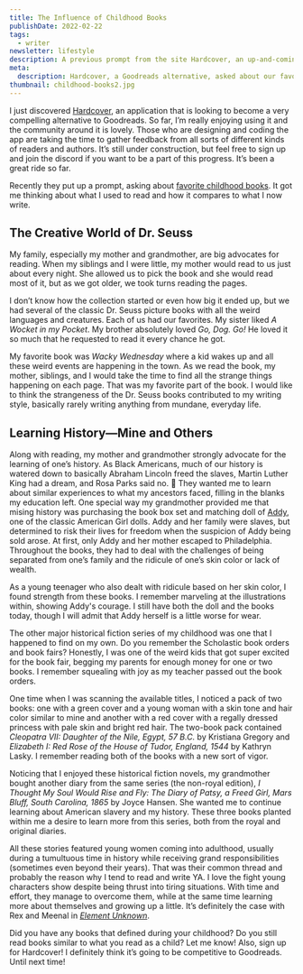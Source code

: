 ```yaml
---
title: The Influence of Childhood Books
publishDate: 2022-02-22
tags:
  - writer
newsletter: lifestyle
description: A previous prompt from the site Hardcover, an up-and-coming alternative to Goodreads, asked us about our favorite childhood books That got me thinking about my favorites and how they may have influenced my writing style.
meta:
  description: Hardcover, a Goodreads alternative, asked about our favorite childhood books. These are some of mine.
thumbnail: childhood-books2.jpg
---
```


I just discovered [Hardcover](https://hardcover.app/), an application that is looking to become a very compelling alternative to Goodreads. So far, I’m really enjoying using it and the community around it is lovely. Those who are designing and coding the app are taking the time to gather feedback from all sorts of different kinds of readers and authors. It’s still under construction, but feel free to sign up and join the discord if you want to be a part of this progress. It’s been a great ride so far.

Recently they put up a prompt, asking about [favorite childhood books](https://hardcover.app/prompts/what-were-your-favorite-childhood-books). It got me thinking about what I used to read and how it compares to what I now write.

## The Creative World of Dr. Seuss

My family, especially my mother and grandmother, are big advocates for reading. When my siblings and I were little, my mother would read to us just about every night. She allowed us to pick the book and she would read most of it, but as we got older, we took turns reading the pages.

I don’t know how the collection started or even how big it ended up, but we had several of the classic Dr. Seuss picture books with all the weird languages and creatures. Each of us had our favorites. My sister liked _A Wocket in my Pocket_. My brother absolutely loved _Go, Dog. Go!_ He loved it so much that he requested to read it every chance he got.

My favorite book was _Wacky Wednesday_ where a kid wakes up and all these weird events are happening in the town. As we read the book, my mother, siblings, and I would take the time to find all the strange things happening on each page. That was my favorite part of the book. I would like to think the strangeness of the Dr. Seuss books contributed to my writing style, basically rarely writing anything from mundane, everyday life.

## Learning History—Mine and Others

Along with reading, my mother and grandmother strongly advocate for the learning of one’s history. As Black Americans, much of our history is watered down to basically Abraham Lincoln freed the slaves, Martin Luther King had a dream, and Rosa Parks said no. :shrug: They wanted me to learn about similar experiences to what my ancestors faced, filling in the blanks my education left. One special way my grandmother provided me that mising history was purchasing the book box set and matching doll of [Addy](https://www.americangirl.com/discover/meet-addy), one of the classic American Girl dolls. Addy and her family were slaves, but determined to risk their lives for freedom when the suspicion of Addy being sold arose. At first, only Addy and her mother escaped to Philadelphia. Throughout the books, they had to deal with the challenges of being separated from one’s family and the ridicule of one’s skin color or lack of wealth.

As a young teenager who also dealt with ridicule based on her skin color, I found strength from these books. I remember marveling at the illustrations within, showing Addy's courage. I still have both the doll and the books today, though I will admit that Addy herself is a little worse for wear.

The other major historical fiction series of my childhood was one that I happened to find on my own. Do you remember the Scholastic book orders and book fairs? Honestly, I was one of the weird kids that got super excited for the book fair, begging my parents for enough money for one or two books. I remember squealing with joy as my teacher passed out the book orders.

One time when I was scanning the available titles, I noticed a pack of two books: one with a green cover and a young woman with a skin tone and hair color similar to mine and another with a red cover with a regally dressed princess with pale skin and bright red hair. The two-book pack contained _Cleopatra VII: Daughter of the Nile, Egypt, 57 B.C._ by Kristiana Gregory and _Elizabeth I: Red Rose of the House of Tudor, England, 1544_ by Kathryn Lasky. I remember reading both of the books with a new sort of vigor.

Noticing that I enjoyed these historical fiction novels, my grandmother bought another diary from the same series (the non-royal edition), _I Thought My Soul Would Rise and Fly: The Diary of Patsy, a Freed Girl, Mars Bluff, South Carolina, 1865_ by Joyce Hansen. She wanted me to continue learning about American slavery and my history. These three books planted within me a desire to learn more from this series, both from the royal and original diaries.

All these stories featured young women coming into adulthood, usually during a tumultuous time in history while receiving grand responsibilities (sometimes even beyond their years). That was their common thread and probably the reason why I tend to read and write YA. I love the fight young characters show despite being thrust into tiring situations. With time and effort, they manage to overcome them, while at the same time learning more about themselves and growing up a little. It’s definitely the case with Rex and Meenal in [_Element Unknown_](/element-unknown).

Did you have any books that defined during your childhood? Do you still read books similar to what you read as a child? Let me know! Also, sign up for Hardcover! I definitely think it’s going to be competitive to Goodreads. Until next time!
